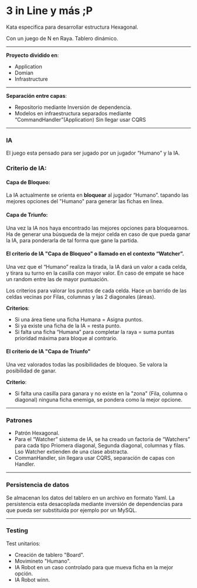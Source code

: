 3 in Line y más ;P
==================

Kata especifica para desarrollar estructura Hexagonal.

Con un juego de N en Raya. Tablero dinámico.

---

**Proyecto dividido en**:

- Application
- Domian
- Infrastructure

---

**Separación entre capas**:

- Repositorio mediante Inversión de dependencia.
- Modelos en infraestructura separados mediante “CommandHandler”(Application) Sin llegar usar CQRS

---

### IA

El juego esta pensado para ser jugado por un jugador “Humano” y la IA.

### Criterio de IA:

#### Capa de Bloqueo:
La IA actualmente se orienta en **bloquear** al jugador “Humano”. tapando las mejores opciones del "Humano" para generar las fichas en linea.

#### Capa de Triunfo: 
Una vez la IA nos haya encontrado las mejores opciones para bloquearnos. 
Ha de generar una búsqueda de la mejor celda
en caso de que pueda ganar la IA, para ponderarla de tal forma que gane la partida.




#### El criterio de IA "Capa de Bloqueo" o llamado en el contexto “Watcher”.

Una vez que el “Humano” realiza la tirada, la IA dará un valor a cada celda, y tirara su turno en la casilla con mayor  valor. En caso de empate se hace un random entre las de mayor puntuación.

Los criterios para valorar los puntos de cada celda. Hace un barrido de las celdas vecinas por Filas, columnas y las 2 diagonales (áreas).

**Criterios**:
- Si una área tiene una ficha Humana = Asigna puntos.
- Si ya existe una ficha de la IA = resta punto.
- Si falta una ficha “Humana” para completar la raya = suma puntas prioridad máxima para bloque al contrario.


#### El criterio de IA "Capa de Triunfo"

Una vez valorados todas las posibilidades de bloqueo. Se valora la posibilidad de ganar.

**Criterio**:
- Si falta una casilla para ganara y no existe en la "zona" (Fila, columna o diagonal) ninguna ficha enemiga, se pondera como la mejor opcione.

---

### Patrones

- Patrón Hexagonal.
- Para el “Watcher” sistema de IA, se ha creado un factoria de “Watchers” para cada tipo Priomera diagonal, Segunda diagonal, columnas y filas. Lso Watcher extienden de una clase abstracta.
- CommanHandler, sin llegara usar CQRS, separación de capas con Handler.

---

### Persistencia de datos

Se almacenan los datos del tablero en un archivo en formato Yaml. La persistencia esta desacoplada mediante inversión de dependencias para que pueda ser substituida por ejemplo por un MySQL.

---

### Testing

Test unitarios:
- Creación de tablero "Board".
- Movimineto "Humano".
- IA Robot en un caso controlado para que mueva ficha en la mejor opción.
- IA Robot winn.

